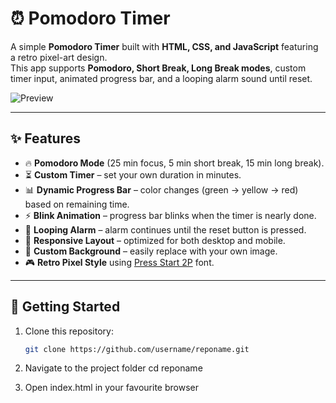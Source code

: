 # ⏰ Pomodoro Timer

A simple **Pomodoro Timer** built with **HTML, CSS, and JavaScript** featuring a retro pixel-art design.  
This app supports **Pomodoro, Short Break, Long Break modes**, custom timer input, animated progress bar, and a looping alarm sound until reset.  

![Preview](images/mixsage.png)

---

## ✨ Features
- 🔥 **Pomodoro Mode** (25 min focus, 5 min short break, 15 min long break).
- ⏳ **Custom Timer** – set your own duration in minutes.
- 📊 **Dynamic Progress Bar** – color changes (green → yellow → red) based on remaining time.
- ⚡ **Blink Animation** – progress bar blinks when the timer is nearly done.
- 🔔 **Looping Alarm** – alarm continues until the reset button is pressed.
- 📱 **Responsive Layout** – optimized for both desktop and mobile.
- 🌌 **Custom Background** – easily replace with your own image.
- 🎮 **Retro Pixel Style** using [Press Start 2P](https://fonts.google.com/specimen/Press+Start+2P) font.

---

## 🚀 Getting Started
1. Clone this repository:
   ```bash
   git clone https://github.com/username/reponame.git
   
2. Navigate to the project folder
   cd reponame

3. Open index.html in your favourite browser
